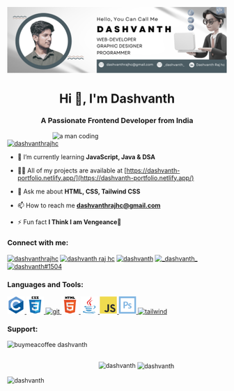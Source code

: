 ![logo](https://github.com/dashvanth/dashvanth/blob/main/Banner-dashvanth.png)
<h1 align="center">Hi 👋, I'm Dashvanth</h1>
<h3 align="center">A Passionate Frontend Developer from India</h3>

<img align="right" alt="a man coding" width="400px" src="https://gifdb.com/images/high/animated-programmer-guy-coding-790a0bs8e8thpisg.gif">

<p align="left"> <a href="https://twitter.com/dashvanthrajhc" target="blank"><img src="https://img.shields.io/twitter/follow/dashvanthrajhc?logo=twitter&style=for-the-badge" alt="dashvanthrajhc" /></a> </p>

- 🌱 I’m currently learning **JavaScript, Java & DSA**

- 👨‍💻 All of my projects are available at [https://dashvanth-portfolio.netlify.app/](https://dashvanth-portfolio.netlify.app/)

- 💬 Ask me about **HTML, CSS, Tailwind CSS**

- 📫 How to reach me **dashvanthrajhc@gmail.com**

- ⚡ Fun fact **I Think I am Vengeance🦇**

<h3 align="left">Connect with me:</h3>
<p align="left">
<a href="https://twitter.com/dashvanthrajhc" target="blank"><img align="center" src="https://raw.githubusercontent.com/rahuldkjain/github-profile-readme-generator/master/src/images/icons/Social/twitter.svg" alt="dashvanthrajhc" height="30" width="40" /></a>
<a href="https://www.linkedin.com/in/dashvanth-raj-hc" target="blank"><img align="center" src="https://raw.githubusercontent.com/rahuldkjain/github-profile-readme-generator/master/src/images/icons/Social/linked-in-alt.svg" alt="dashvanth raj hc" height="30" width="40" /></a>
<a href="https://stackoverflow.com/users/dashvanth" target="blank"><img align="center" src="https://raw.githubusercontent.com/rahuldkjain/github-profile-readme-generator/master/src/images/icons/Social/stack-overflow.svg" alt="dashvanth" height="30" width="40" /></a>
<a href="https://instagram.com/_dashvanth_" target="blank"><img align="center" src="https://raw.githubusercontent.com/rahuldkjain/github-profile-readme-generator/master/src/images/icons/Social/instagram.svg" alt="_dashvanth_" height="30" width="40" /></a>
<a href="https://discord.gg/dashvanth#1504" target="blank"><img align="center" src="https://raw.githubusercontent.com/rahuldkjain/github-profile-readme-generator/master/src/images/icons/Social/discord.svg" alt="dashvanth#1504" height="30" width="40" /></a>
</p>

<h3 align="left">Languages and Tools:</h3>
<p align="left"> <a href="https://www.cprogramming.com/" target="_blank" rel="noreferrer"> <img src="https://raw.githubusercontent.com/devicons/devicon/master/icons/c/c-original.svg" alt="c" width="40" height="40"/> </a> <a href="https://www.w3schools.com/css/" target="_blank" rel="noreferrer"> <img src="https://raw.githubusercontent.com/devicons/devicon/master/icons/css3/css3-original-wordmark.svg" alt="css3" width="40" height="40"/> </a> <a href="https://git-scm.com/" target="_blank" rel="noreferrer"> <img src="https://www.vectorlogo.zone/logos/git-scm/git-scm-icon.svg" alt="git" width="40" height="40"/> </a> <a href="https://www.w3.org/html/" target="_blank" rel="noreferrer"> <img src="https://raw.githubusercontent.com/devicons/devicon/master/icons/html5/html5-original-wordmark.svg" alt="html5" width="40" height="40"/> </a> <a href="https://www.java.com" target="_blank" rel="noreferrer"> <img src="https://raw.githubusercontent.com/devicons/devicon/master/icons/java/java-original.svg" alt="java" width="40" height="40"/> </a> <a href="https://developer.mozilla.org/en-US/docs/Web/JavaScript" target="_blank" rel="noreferrer"> <img src="https://raw.githubusercontent.com/devicons/devicon/master/icons/javascript/javascript-original.svg" alt="javascript" width="40" height="40"/> </a> <a href="https://www.photoshop.com/en" target="_blank" rel="noreferrer"> <img src="https://raw.githubusercontent.com/devicons/devicon/master/icons/photoshop/photoshop-line.svg" alt="photoshop" width="40" height="40"/> </a> <a href="https://tailwindcss.com/" target="_blank" rel="noreferrer"> <img src="https://www.vectorlogo.zone/logos/tailwindcss/tailwindcss-icon.svg" alt="tailwind" width="40" height="40"/> </a> </p>

<h3 align="left">Support:</h3>
<p><a href="https://www.buymeacoffee.com/buymeacoffee dashvanth"> <img align="left" src="https://cdn.buymeacoffee.com/buttons/v2/default-yellow.png" height="50" width="210" alt="buymeacoffee dashvanth" /></a></p><br><br>

<p><img align="left" src="https://github-readme-stats.vercel.app/api/top-langs?username=dashvanth&show_icons=true&locale=en&layout=compact" alt="dashvanth" /></p>

<p>&nbsp;<img align="center" src="https://github-readme-stats.vercel.app/api?username=dashvanth&show_icons=true&locale=en" alt="dashvanth" /></p>

<p><img align="center" src="https://github-readme-streak-stats.herokuapp.com/?user=dashvanth&" alt="dashvanth" /></p>
